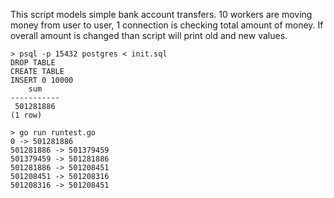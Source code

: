 This script models simple bank account transfers. 10 workers are moving money from user to user, 1 connection is checking total amount of money. If overall amount is changed than script will print old and new values.

```shell
> psql -p 15432 postgres < init.sql 
DROP TABLE
CREATE TABLE
INSERT 0 10000
    sum    
-----------
 501281886
(1 row)

> go run runtest.go                
0 -> 501281886
501281886 -> 501379459
501379459 -> 501281886
501281886 -> 501208451
501208451 -> 501208316
501208316 -> 501208451
```
